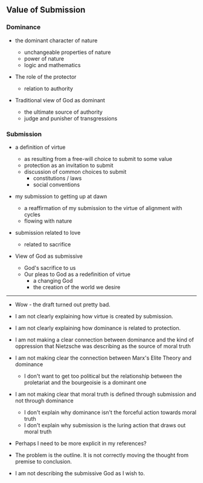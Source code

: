## Value of Submission

### Dominance

- the dominant character of nature
    - unchangeable properties of nature
    - power of nature
    - logic and mathematics

- The role of the protector
    - relation to authority

- Traditional view of God as dominant
    - the ultimate source of authority
    - judge and punisher of transgressions

### Submission

- a definition of virtue
    - as resulting from a free-will choice to submit to some value
    - protection as an invitation to submit
    - discussion of common choices to submit
        - constitutions / laws
        - social conventions
- my submission to getting up at dawn
    - a reaffirmation of my submission to the virtue of alignment with cycles
    - flowing with nature
- submission related to love
    - related to sacrifice

- View of God as submissive
    - God's sacrifice to us
    - Our pleas to God as a redefinition of virtue
        - a changing God
        - the creation of the world we desire

---

- Wow - the draft turned out pretty bad. 
- I am not clearly explaining how virtue is created by submission. 
- I am not clearly explaining how dominance is related to protection.
- I am not making a clear connection between dominance and the kind of oppression that Nietzsche was describing as the source of moral truth
- I am not making clear the connection between Marx's Elite Theory and dominance
    - I don't want to get too political but the relationship between the 
      proletariat and the bourgeoisie is a dominant one
- I am not making clear that moral truth is defined through submission and not through dominance
    - I don't explain why dominance isn't the forceful action towards moral truth
    - I don't explain why submission is the luring action that draws out moral truth

- Perhaps I need to be more explicit in my references?

- The problem is the outline. It is not correctly moving the thought from premise to conclusion.

- I am not describing the submissive God as I wish to.
